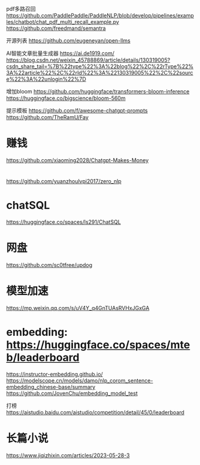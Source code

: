 pdf多路召回
https://github.com/PaddlePaddle/PaddleNLP/blob/develop/pipelines/examples/chatbot/chat_pdf_multi_recall_example.py
https://github.com/freedmand/semantra

开源列表
https://github.com/eugeneyan/open-llms

AI智能文章批量生成器
https://ai.de1919.com/
https://blog.csdn.net/weixin_45788869/article/details/130319005?csdn_share_tail=%7B%22type%22%3A%22blog%22%2C%22rType%22%3A%22article%22%2C%22rId%22%3A%22130319005%22%2C%22source%22%3A%22unlogin%22%7D

增加bloom
https://github.com/huggingface/transformers-bloom-inference
https://huggingface.co/bigscience/bloom-560m


提示模板
https://github.com/f/awesome-chatgpt-prompts
https://github.com/TheRamU/Fay


# 赚钱
https://github.com/xiaoming2028/Chatgpt-Makes-Money

#
https://github.com/yuanzhoulvpi2017/zero_nlp

# chatSQL
https://huggingface.co/spaces/ls291/ChatSQL

# 网盘
https://github.com/sc0tfree/updog

# 模型加速
https://mp.weixin.qq.com/s/uV4Y_q4GnTUAsRVHxJGxGA

# embedding: https://huggingface.co/spaces/mteb/leaderboard
https://instructor-embedding.github.io/
https://modelscope.cn/models/damo/nlp_corom_sentence-embedding_chinese-base/summary
https://github.com/JovenChu/embedding_model_test

打榜
https://aistudio.baidu.com/aistudio/competition/detail/45/0/leaderboard

# 长篇小说
https://www.jiqizhixin.com/articles/2023-05-28-3
